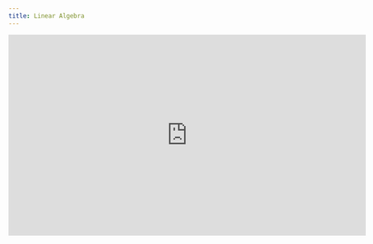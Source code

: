 ```yaml
---
title: Linear Algebra
---
```

<iframe width="708" height="398" src="https://www.youtube.com/embed/kjBOesZCoqc?list=PLeIm2H-ScmLUcd64p-Q1S-cyLo1EFrEka" frameborder="0" allow="accelerometer; autoplay; clipboard-write; encrypted-media; gyroscope; picture-in-picture" allowfullscreen></iframe>
